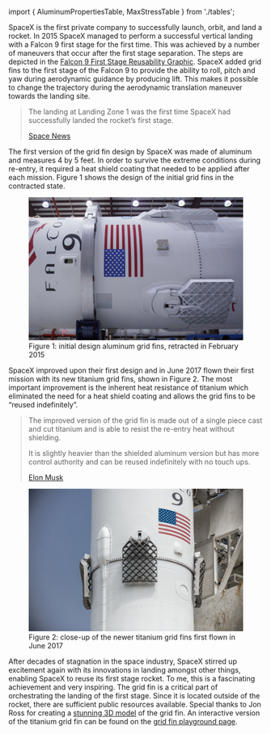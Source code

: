 import { AluminumPropertiesTable, MaxStressTable } from './tables';

SpaceX is the first private company to successfully launch, orbit, and land a rocket. In 2015 SpaceX managed to perform a successful vertical landing with a Falcon 9 first stage for the first time. This was achieved by a number of maneuvers that occur after the first stage separation. The steps are depicted in the [Falcon 9 First Stage Reusability Graphic](https://en.wikipedia.org/wiki/File:Falcon_9_First_Stage_Reusability_Graphic.jpg). SpaceX added grid fins to the first stage of the Falcon 9 to provide the ability to roll, pitch and yaw during aerodynamic guidance by producing lift. This makes it possible to change the trajectory during the aerodynamic translation maneuver towards the landing site.

> The landing at Landing Zone 1 was the first time SpaceX had successfully landed the rocket’s first stage.
>
> [Space News](https://spacenews.com/falcon-9-launches-orbcomm-satellites-first-stage-lands/)

The first version of the grid fin design by SpaceX was made of aluminum and measures 4 by 5 feet. In order to survive the extreme conditions during re-entry, it required a heat shield coating that needed to be applied after each mission. Figure 1 shows the design of the initial grid fins in the contracted state.

<figure>
  <img src="./grid-fin-2015.jpg" alt="Initial design aluminum grid fins, retracted. February 2015" />
  <figcaption>Figure 1: initial design aluminum grid fins, retracted in February 2015</figcaption>
</figure>

SpaceX improved upon their first design and in June 2017 flown their first mission with its new titanium grid fins, shown in Figure 2. The most important improvement is the inherent heat resistance of titanium which eliminated the need for a heat shield coating and allows the grid fins to be “reused indefinitely”.

> The improved version of the grid fin is made out of a single piece cast and cut titanium and is able to resist the re-entry heat without shielding.
>
> It is slightly heavier than the shielded aluminum version but has more control authority and can be reused indefinitely with no touch ups.
>
> [Elon Musk](https://twitter.com/elonmusk/status/878821062326198272)

<figure>
  <img src="./grid-fin-2017.jpg" alt="Close-up of the new titanium grid fins first flown in June 2017" />
  <figcaption>Figure 2: close-up of the newer titanium grid fins first flown in June 2017</figcaption>
</figure>

After decades of stagnation in the space industry, SpaceX stirred up excitement again with its innovations in landing amongst other things, enabling SpaceX to reuse its first stage rocket. To me, this is a fascinating achievement and very inspiring. The grid fin is a critical part of orchestrating the landing of the first stage. Since it is located outside of the rocket, there are sufficient public resources available. Special thanks to Jon Ross for creating a [stunning 3D model](https://sketchfab.com/3d-models/spacex-falcon-9-block-5-grid-fin-a800195f7a654c33b52a3f59773d2632) of the grid fin. An interactive version of the titanium grid fin can be found on the [grid fin playground page](/playground/grid-fin).

<!--
# Stress analysis
To get a realistic view of the maximum stress in a grid fin multiple analysis are made on different times with their corresponding speed and air density, see figure 4 for the two frames with the highest speed and air density combination. The air pressure comes from AVS ([Atmospheric Pressure at Different Altitudes](https://www.avs.org/AVS/files/c7/c7edaedb-95b2-438f-adfb-36de54f87b9e.pdf)). More information on the time, speed and altitude can be found in appendix A.

<figure>
  <MaxStressTable />
  <figcaption>Figure 4: table of frames with a combination of high speed and air density</figcaption>
</figure>

For each frame two angels of the grid fin are analyzed, 0° offset and 45° offset. The material used for the 2015 model grid fin is aluminum 7075-T6 because it has a high tensile strength, can be heat treated and is commonly used in the aerospace industry ([7 things to consider when choosing an aluminum grade](https://www.metalsupermarkets.com/7-things-consider-choosing-aluminum-grade/)). See figure 5 for the [properties of aluminum 7075-T6](http://asm.matweb.com/search/SpecificMaterial.asp?bassnum=MA7075T6).



<figure>
  <AluminumPropertiesTable />
  <figcaption>Figure 5: table with properties of aluminum 7075-T6</figcaption>
</figure>


The results of the analysis show that at T+481 with the grid fin rotated 45° the grid fin has the highest stress. There is a safety factor of 3.5 till the stress is higher than the yield strength and permanent displacement will occur.

## Critical load and stress
During the highest stress on the grid fin the first stage is falling towards Earth with 2.5 times [the speed of sound](https://en.wikipedia.org/wiki/Speed_of_sound) with a surrounding air pressure of 46.61 kPa and a grid fin angle of 45°. The air colliding with the grid fin creates high pressure zones where the air is slowed down from the perspective of the grid fin. See figure 6 for a cross-section of the pressure.

This pressure creates a force on the grid fin which results in stress and displacement. See figure 7 for the stress distribution in the grid fin and figure 8 for the resulting displacement.

<figure>
  <img src="./grid-fin-2015-stress.png" alt="Isometric view stress distribution" />
  <figcaption>Figure 7: isometric view stress distribution</figcaption>
</figure>

<figure>
  <img src="./grid-fin-2015-displacement.png" alt="Isometric view displacement distribution" />
  <figcaption>Figure 8: isometric view displacement distribution</figcaption>
</figure>


## External influence
Heat as a result of friction is an important factor to keep in mind when designing a grid fin. This is also part of why SpaceX went from an aluminum grid fin with heat shielding to a titanium grid fin which doesn’t need heat shielding. The aluminum heat shielding needed to be replaced after every flight while the titanium version can be reused indefinitely.
 
## Fabrication process
The grid fin part is first casted in a very rough block with enough extra material to refine, at least 10 mm up to 50 mm. The second step is to cut a more accurate size but still with some extra material to refine, around 3 mm. The third step is milling the grid to the correct size excluding the six holes. The fourth step is to apply the chemical heat shield. The last step is milling the two bearing shafts with grooves and the six holes with threats.
 
## Conclusion
The design of the grid fin could be described as a grid square of 4 by 5 feet with two reinforcement strokes through the grid that acts as the mount of the grid fin with the booster. The grid fin is fabricated from a block of casted aluminum that is first cut in the rough dimensions and finally refined with a CNC mill machine to get the exact dimensions and to add holes, threads and groves.


# Iridium NEXT 8 telemetry data

Graph 1 and 2 depict the velocity and altitude telemetry data respectively of the Falcon 9 first stage during the Iridium NEXT 8 mission. The data is obtained from [shahar603 on GitHub](https://github.com/shahar603/Telemetry-Data/tree/master/Iridium%20NEXT%208), captured from the original [Iridium NEXT 8 mission webcast](https://youtu.be/VshdafZvwrg).

<figure>
  <figcaption>
    Graph 1: Iridium NEXT 8 first stage velocity data. Absolute velocity [m/s] against flight time [s]. First stage engine on [—], off [- -].
  </figcaption>
  <Velocity />
</figure>

<figure>
  <figcaption>
    Graph 2: Iridium NEXT 8 first stage altitude data. Altitude [km] against flight time [s]. First stage engine on [—], off [- -].
  </figcaption>
  <Altitude />
</figure>

 -->
